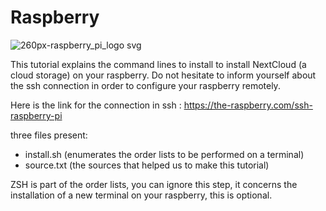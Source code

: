 # Raspberry
![260px-raspberry_pi_logo svg](https://user-images.githubusercontent.com/35256402/49666544-b8d78c00-fa58-11e8-8fdf-1dba01effdcc.png)

This tutorial explains the command lines to install to install NextCloud (a cloud storage) on your raspberry.
Do not hesitate to inform yourself about the ssh connection in order to configure your raspberry remotely.

Here is the link for the connection in ssh : https://the-raspberry.com/ssh-raspberry-pi

three files present:
- install.sh (enumerates the order lists to be performed on a terminal)
- source.txt (the sources that helped us to make this tutorial)

ZSH is part of the order lists, you can ignore this step, it concerns the installation of a new terminal on your raspberry, this is optional.
